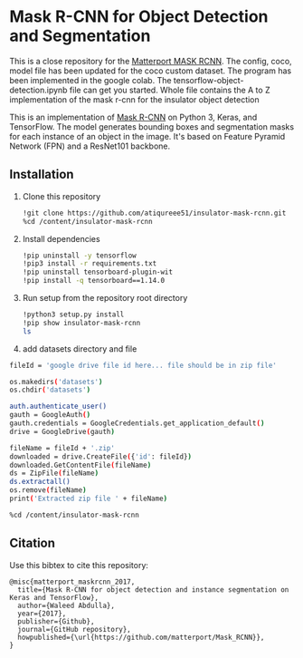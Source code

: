 
# Mask R-CNN for Object Detection and Segmentation
This is a close repository for the [Matterport MASK RCNN](https://github.com/matterport/Mask_RCNN). The config, coco, model file has been updated for the coco custom dataset. The program has been implemented in the google colab. The tensorflow-object-detection.ipynb file can get you started. Whole file contains the A to Z implementation of the mask r-cnn for the insulator object detection





This is an implementation of [Mask R-CNN](https://arxiv.org/abs/1703.06870) on Python 3, Keras, and TensorFlow. The model generates bounding boxes and segmentation masks for each instance of an object in the image. It's based on Feature Pyramid Network (FPN) and a ResNet101 backbone.









## Installation
1. Clone this repository
    ```bash
    !git clone https://github.com/atiqureee51/insulator-mask-rcnn.git
    %cd /content/insulator-mask-rcnn

    ```

2. Install dependencies
   ```bash
   !pip uninstall -y tensorflow
   !pip3 install -r requirements.txt
   !pip uninstall tensorboard-plugin-wit
   !pip install -q tensorboard==1.14.0 
   ```
3. Run setup from the repository root directory
    ```bash
    !python3 setup.py install
    !pip show insulator-mask-rcnn
    ls
    ```
   
4. add datasets directory and file
```bash
fileId = 'google drive file id here... file should be in zip file'

os.makedirs('datasets')
os.chdir('datasets')

auth.authenticate_user()
gauth = GoogleAuth()
gauth.credentials = GoogleCredentials.get_application_default()
drive = GoogleDrive(gauth)

fileName = fileId + '.zip'
downloaded = drive.CreateFile({'id': fileId})
downloaded.GetContentFile(fileName)
ds = ZipFile(fileName)
ds.extractall()
os.remove(fileName)
print('Extracted zip file ' + fileName)

%cd /content/insulator-mask-rcnn
```


## Citation
Use this bibtex to cite this repository:
```
@misc{matterport_maskrcnn_2017,
  title={Mask R-CNN for object detection and instance segmentation on Keras and TensorFlow},
  author={Waleed Abdulla},
  year={2017},
  publisher={Github},
  journal={GitHub repository},
  howpublished={\url{https://github.com/matterport/Mask_RCNN}},
}
```
